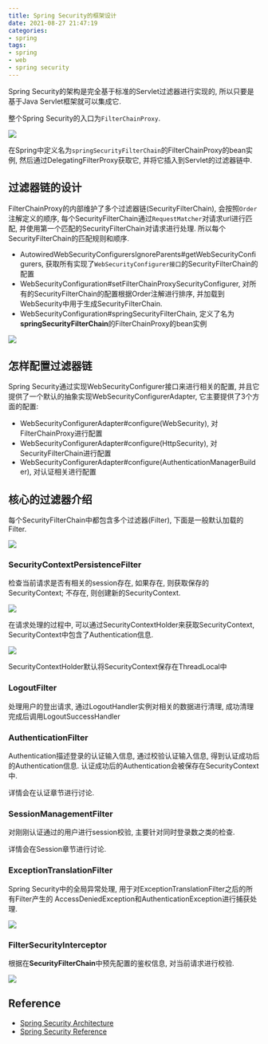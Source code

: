 ```yaml
---
title: Spring Security的框架设计
date: 2021-08-27 21:47:19
categories:
- spring
tags:
- spring
- web
- spring security
---
```


Spring Security的架构是完全基于标准的Servlet过滤器进行实现的,
所以只要是基于Java Servlet框架就可以集成它.

整个Spring Security的入口为`FilterChainProxy`.

<!--more-->

![](spring-security-entry.png)

在Spring中定义名为`springSecurityFilterChain`的FilterChainProxy的bean实例,
然后通过DelegatingFilterProxy获取它, 并将它插入到Servlet的过滤器链中.

## 过滤器链的设计

FilterChainProxy的内部维护了多个过滤器链(SecurityFilterChain),
会按照`Order`注解定义的顺序, 每个SecurityFilterChain通过`RequestMatcher`对请求url进行匹配,
并使用第一个匹配的SecurityFilterChain对请求进行处理.
所以每个SecurityFilterChain的匹配规则和顺序.

- AutowiredWebSecurityConfigurersIgnoreParents#getWebSecurityConfigurers,
获取所有实现了`WebSecurityConfigurer接口`的SecurityFilterChain的配置
- WebSecurityConfiguration#setFilterChainProxySecurityConfigurer,
对所有的SecurityFilterChain的配置根据Order注解进行排序,
并加载到WebSecurity中用于生成SecurityFilterChain.
- WebSecurityConfiguration#springSecurityFilterChain,
定义了名为**springSecurityFilterChain**的FilterChainProxy的bean实例

![](multi-filter-chains.png)

## 怎样配置过滤器链

Spring Security通过实现WebSecurityConfigurer接口来进行相关的配置,
并且它提供了一个默认的抽象实现WebSecurityConfigurerAdapter,
它主要提供了3个方面的配置:

- WebSecurityConfigurerAdapter#configure(WebSecurity), 对FilterChainProxy进行配置
- WebSecurityConfigurerAdapter#configure(HttpSecurity), 对SecurityFilterChain进行配置
- WebSecurityConfigurerAdapter#configure(AuthenticationManagerBuilder), 对认证相关进行配置

## 核心的过滤器介绍

每个SecurityFilterChain中都包含多个过滤器(Filter),
下面是一般默认加载的Filter.

![](default-security-filters.png)

### SecurityContextPersistenceFilter

检查当前请求是否有相关的session存在, 如果存在, 则获取保存的SecurityContext;
不存在, 则创建新的SecurityContext.

![](security-context-filter.png)

在请求处理的过程中, 可以通过SecurityContextHolder来获取SecurityContext,
SecurityContext中包含了Authentication信息.

![](security-context-holder.png)

SecurityContextHolder默认将SecurityContext保存在ThreadLocal中

### LogoutFilter

处理用户的登出请求, 通过LogoutHandler实例对相关的数据进行清理,
成功清理完成后调用LogoutSuccessHandler

### AuthenticationFilter

Authentication描述登录的认证输入信息,
通过校验认证输入信息, 得到认证成功后的Authentication信息.
认证成功后的Authentication会被保存在SecurityContext中.

详情会在认证章节进行讨论.

### SessionManagementFilter

对刚刚认证通过的用户进行session校验, 主要针对同时登录数之类的检查.

详情会在Session章节进行讨论.

### ExceptionTranslationFilter

Spring Security中的全局异常处理,
用于对ExceptionTranslationFilter之后的所有Filter产生的
AccessDeniedException和AuthenticationException进行捕获处理.

![](exception-translation-filter.png)

### FilterSecurityInterceptor

根据在**SecurityFilterChain**中预先配置的鉴权信息, 对当前请求进行校验.

![](filter-security-interceptor.png)

## Reference

- [Spring Security Architecture](https://spring.io/guides/topicals/spring-security-architecture)
- [Spring Security Reference](https://docs.spring.io/spring-security/site/docs/current/reference/html5/)
